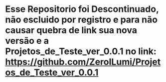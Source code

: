# Esse Repositorio foi Descontinuado, não escluido por registro e para não causar quebra de link sua nova versão e a Projetos_de_Teste_ver_0.0.1 no link: https://github.com/ZeroILumi/Projetos_de_Teste_ver_0.0.1

